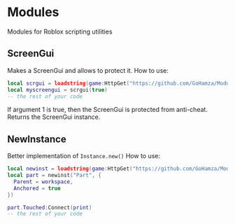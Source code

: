 # Modules
Modules for Roblox scripting utilities

## ScreenGui
Makes a ScreenGui and allows to protect it.
How to use:
```lua
local scrgui = loadstring(game:HttpGet("https://github.com/GoHamza/Modules/blob/main/ScreenGui.luau?raw=true"))()
local myscreengui = scrgui(true)
-- the rest of your code
```
If argument 1 is true, then the ScreenGui is protected from anti-cheat.
Returns the ScreenGui instance.
## NewInstance
Better implementation of `Instance.new()`
How to use:
```lua
local newinst = loadstring(game:HttpGet("https://github.com/GoHamza/Modules/blob/main/NewInstance.luau?raw=true"))()
local part = newinst("Part", {
  Parent = workspace,
  Anchored = true
})

part.Touched:Connect(print)
-- the rest of your code
```
